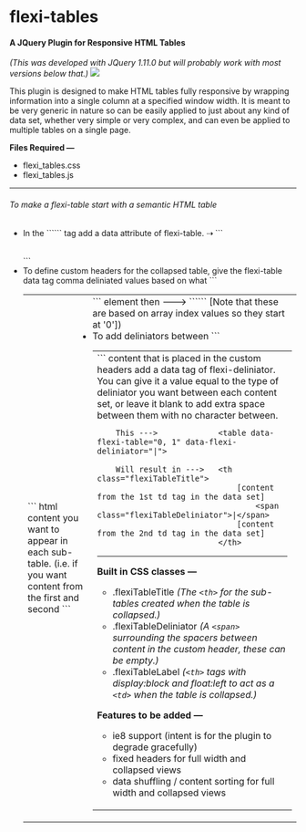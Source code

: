 flexi-tables
============

<h4>A JQuery Plugin for Responsive HTML Tables</h4>
<em>(This was developed with JQuery 1.11.0 but will probably work with most versions below that.)</em>

<img src="https://cloud.githubusercontent.com/assets/6035870/2924638/2770b918-d739-11e3-9dca-0e11edf953c3.jpg">

  This plugin is designed to make HTML tables fully responsive by wrapping information into a single column at a specified window width. It is meant to be very generic in nature so can be easily applied to just about any kind of data set, whether very simple or very complex, and can even be applied to multiple tables on a single page.

  <strong>Files Required — </strong>
    <ul>
      <li>flexi_tables.css</li>
      <li>flexi_tables.js</li>
    </ul>
    
  <hr>
  
  <h6>To make a flexi-table start with a semantic HTML table</h6>
    <ul>
      <li>
        In the ```<table>``` tag add a data attribute of flexi-table. &#8674; ```<table data-flexi-table>```
      </li>
      <li>
        To define custom headers for the collapsed table, give the flexi-table data tag comma deliniated values 
        based on what ```<td>``` html content you want to appear in each sub-table. (i.e. if you want content from the first
        and second ```<td>``` element then  ---> ```<table data-flexi-table="0, 1">``` [Note that these are based on array index 
        values so they start at '0'])
      </li>
      <li>
        To add deliniators between ```<td>``` content that is placed in the custom headers add a data tag of flexi-deliniator.
        You can give it a value equal to the type of deliniator you want between each content set, or leave it blank to add
        extra space between them with no character between.
      </li>
    </ul>
        
        This --->             <table data-flexi-table="0, 1" data-flexi-deliniator="|">
          
        Will result in --->   <th class="flexiTableTitle">
                                  [content from the 1st td tag in the data set] 
                                      <span class="flexiTableDeliniator">|</span> 
                                  [content from the 2nd td tag in the data set] 
                              </th>
                              
  <hr>
  
  <strong>Built in CSS classes —</strong>
    <ul>
      <li>.flexiTableTitle  <em>(The ```<th>``` for the sub-tables created when the table is collapsed.)</em></li>
      <li>.flexiTableDeliniator  <em>(A ```<span>``` surrounding the spacers between content in the custom header, these can be empty.)</em></li>
      <li>.flexiTableLabel  <em>(```<th>``` tags with display:block and float:left to act as a ```<td>``` when the table is collapsed.)</em></li>
    </ul>
  
  <strong>Features to be added —</strong>
    <ul>
      <li>ie8 support (intent is for the plugin to degrade gracefully)</li>
      <li>fixed headers for full width and collapsed views</li>
      <li>data shuffling / content sorting for full width and collapsed views</li>
    </ul>
    
    
